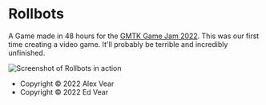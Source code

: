 # Rollbots

A Game made in 48 hours for the [GMTK Game Jam 2022][gmtk].  This was our first
time creating a video game.  It'll probably be terrible and incredibly
unfinished.

[gmtk]: https://itch.io/jam/gmtk-jam-2022

![Screenshot of Rollbots in action](Screenshot.png)

- Copyright © 2022 Alex Vear
- Copyright © 2022 Ed Vear
